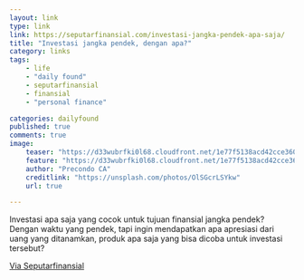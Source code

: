 ```yaml
---
layout: link
type: link
link: https://seputarfinansial.com/investasi-jangka-pendek-apa-saja/
title: "Investasi jangka pendek, dengan apa?"
category: links
tags: 
    - life
    - "daily found"
    - seputarfinansial
    - finansial
    - "personal finance"

categories: dailyfound
published: true
comments: true
image:
    teaser: "https://d33wubrfki0l68.cloudfront.net/1e77f5138acd42cce360131802d4d54f71586644/4289f/images/posts/precondo-ca-olsgcrlsykw-unsplash.jpg"
    feature: "https://d33wubrfki0l68.cloudfront.net/1e77f5138acd42cce360131802d4d54f71586644/4289f/images/posts/precondo-ca-olsgcrlsykw-unsplash.jpg"
    author: "Precondo CA"
    creditlink: "https://unsplash.com/photos/OlSGcrLSYkw"
    url: true

---
```


Investasi apa saja yang cocok untuk tujuan finansial jangka pendek?
Dengan waktu yang pendek, tapi ingin mendapatkan apa apresiasi dari uang yang ditanamkan, produk apa saja yang bisa dicoba untuk investasi tersebut?


[Via Seputarfinansial](https://seputarfinansial.com/investasi-jangka-pendek-apa-saja/)

